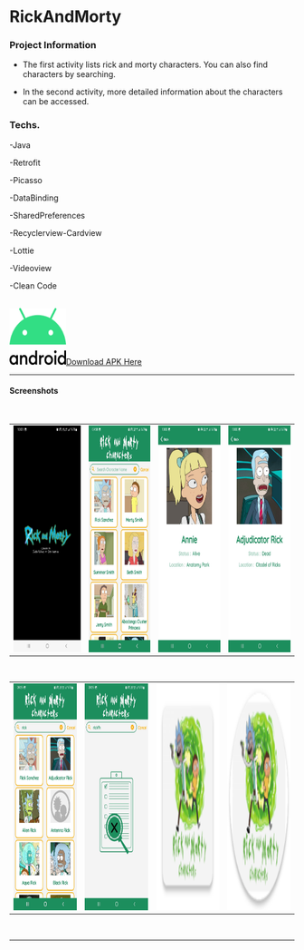 # RickAndMorty

### Project Information

- The first activity lists rick and morty characters. You can also find characters by searching.

- In the second activity, more detailed information about the characters can be accessed.

### Techs.

-Java
 
-Retrofit

-Picasso

-DataBinding  
 
-SharedPreferences

-Recyclerview-Cardview

-Lottie

-Videoview

-Clean Code

<br />
<img src="images/Android_logo.png" width="100" height="100"><a id="raw-url" href="https://raw.githubusercontent.com/SefaKoyuncu/RickAndMorty/master/rickandmortycharacters.apk">Download APK Here</a>

------------
#### Screenshots
 <br />
<table>
  <tr>
    <td><img src="images/intro.jpeg" width="216" height="400"></td>
    <td><img src="images/characters.jpeg" width="200" height="400"></td>
    <td><img src="images/characterdetail1.jpeg" width="200" height="400"></td>
      <td><img src="images/characterdetail2.jpeg" width="200" height="400"></td>
  </tr>
 </table>
 
 <br />

<table>
  <tr>
    <td><img src="images/searchrick.jpeg" width="200" height="400"></td>
    <td><img src="images/searchnotfound.jpeg" width="200" height="400"></td>
      <td><img src="images/square.png" width="200" height="400"></td>
    <td><img src="images/circle.png" width="200" height="400"></td>

  </tr>
 </table>
 
 <br />


------------
